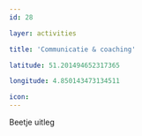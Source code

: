 ```yaml
---
id: 28

layer: activities

title: 'Communicatie & coaching'

latitude: 51.201494652317365

longitude: 4.850143473134511

icon:
---
```


Beetje uitleg
